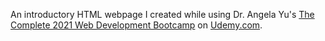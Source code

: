 An introductory HTML webpage I created while using Dr. Angela Yu's <a href="https://www.udemy.com/course/the-complete-web-development-bootcamp"/>The Complete 2021 Web Development Bootcamp</a> on <a href="https://www.udemy.com/">Udemy.com</a>. 

